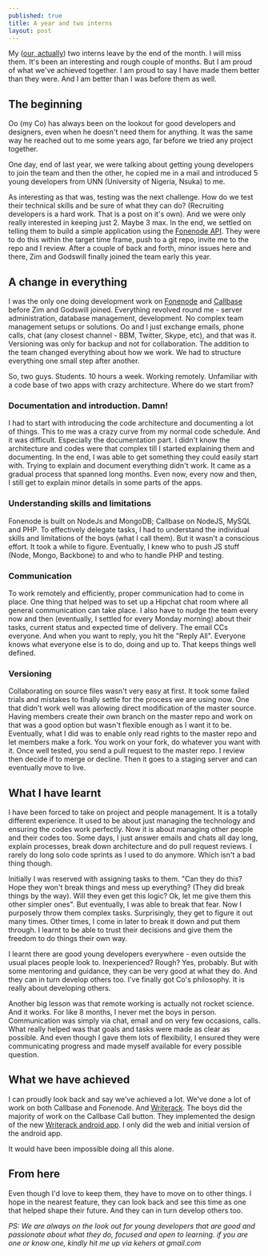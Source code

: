 ```yaml
---
published: true
title: A year and two interns
layout: post
---
```

My ([our, actually](http://fonebaselabs.com)) two interns leave by the end of the month. I will miss them. It's been an interesting and rough couple of months. But I am proud of what we've achieved together. I am proud to say I have made them better than they were. And I am better than I was before them as well.

## The beginning

Oo (my Co) has always been on the lookout for good developers and designers, even when he doesn't need them for anything. It was the same way he reached out to me some years ago, far before we tried any project together.

One day, end of last year, we were talking about getting young developers to join the team and then the other, he copied me in a mail and introduced 5 young developers from UNN (University of Nigeria, Nsuka) to me.

As interesting as that was, testing was the next challenge. How do we test their technical skills and be sure of what they can do? (Recruiting developers is a hard work. That is a post on it's own). And we were only really interested in keeping just 2. Maybe 3 max. In the end, we settled on telling them to build a simple application using the [Fonenode API](https://fonenode.com/docs). They were to do this within the target time frame, push to a git repo, invite me to the repo and I review. After a couple of back and forth, minor issues here and there, Zim and Godswill finally joined the team early this year.

## A change in everything

I was the only one doing development work on [Fonenode](https://fonenode.com) and [Callbase](https://callbase.co/) before Zim and Godswill joined. Everything revolved round me - server administration, database management, development. No complex team management setups or solutions. Oo and I just exchange emails, phone calls, chat (any closest channel - BBM, Twitter, Skype, etc), and that was it. Versioning was only for backup and not for collaboration. The addition to the team changed everything about how we work. We had to structure everything one small step after another.

So, two guys. Students. 10 hours a week. Working remotely. Unfamiliar with a code base of two apps with crazy architecture. Where do we start from?

### Documentation and introduction. Damn! 

I had to start with introducing the code architecture and documenting a lot of things. This to me was a crazy curve from my normal code schedule. And it was difficult. Especially the documentation part. I didn't know the architecture and codes were that complex till I started explaining them and documenting. In the end, I was able to get something they could easily start with. Trying to explain and document everything didn't work. It came as a gradual process that spanned long months. Even now, every now and then, I still get to explain minor details in some parts of the apps.

### Understanding skills and limitations

Fonenode is built on NodeJs and MongoDB; Callbase on NodeJS, MySQL and PHP. To effectively delegate tasks, I had to understand the individual skills and limitations of the boys (what I call them). But it wasn't a conscious effort. It took a while to figure. Eventually, I knew who to push JS stuff (Node, Mongo, Backbone) to and who to handle PHP and testing.

### Communication

To work remotely and efficiently, proper communication had to come in place. One thing that helped was to set up a Hipchat chat room where all general communication can take place. I also have to nudge the team every now and then (eventually, I settled for every Monday morning) about their tasks, current status and expected time of delivery. The email CCs everyone. And when you want to reply, you hit the "Reply All". Everyone knows what everyone else is to do, doing and up to. That keeps things well defined.

### Versioning

Collaborating on source files wasn't very easy at first. It took some failed trials and mistakes to finally settle for the process we are using now. One that didn't work well was allowing direct modification of the master source. Having members create their own branch on the master repo and work on that was a good option but wasn't flexible enough as I want it to be. Eventually, what I did was to enable only read rights to the master repo and let members make a fork. You work on your fork, do whatever you want with it. Once well tested, you send a pull request to the master repo. I review then decide if to merge or decline. Then it goes to a staging server and can eventually move to live.

## What I have learnt

I have been forced to take on project and people management. It is a totally different experience. It used to be about just managing the technology and ensuring the codes work perfectly. Now it is about managing other people and their codes too. Some days, I just answer emails and chats all day long, explain processes, break down architecture and do pull request reviews. I rarely do long solo code sprints as I used to do anymore. Which isn't a bad thing though.

Initially I was reserved with assigning tasks to them. "Can they do this? Hope they won't break things and mess up everything? (They did break things by the way). Will they even get this logic? Ok, let me give them this other simpler ones". But eventually, I was able to break that fear. Now I purposely throw them complex tasks. Surprisingly, they get to figure it out many times. Other times, I come in later to break it down and put them through. I learnt to be able to trust their decisions and give them the freedom to do things their own way. 

I learnt there are good young developers everywhere - even outside the usual places people look to. Inexperienced? Rough? Yes, probably. But with some mentoring and guidance, they can be very good at what they do. And they can in turn develop others too. I've finally got Co's philosophy. It is really about developing others.

Another big lesson was that remote working is actually not rocket science. And it works. For like 8 months, I never met the boys in person. Communication was simply via chat, email and on very few occasions, calls. What really helped was that goals and tasks were made as clear as possible. And even though I gave them lots of flexibility, I ensured they were communicating progress and made myself available for every possible question.

## What we have achieved

I can proudly look back and say we've achieved a lot. We've done a lot of work on both Callbase and Fonenode. And [Writerack](http://writerack.com/). The boys did the majority of work on the Callbase Call button. They implemented the design of the new [Writerack android app](https://play.google.com/store/apps/details?id=com.writerack.android). I only did the web and initial version of the android app.  

It would have been impossible doing all this alone. 

## From here

Even though I'd love to keep them, they have to move on to other things. I hope in the nearest feature, they can look back and see this time as one that helped shape their future. And they can in turn develop others too.

*PS: We are always on the look out for young developers that are good and passionate about what they do, focused and open to learning. if you are one or know one, kindly hit me up via kehers at gmail.com*